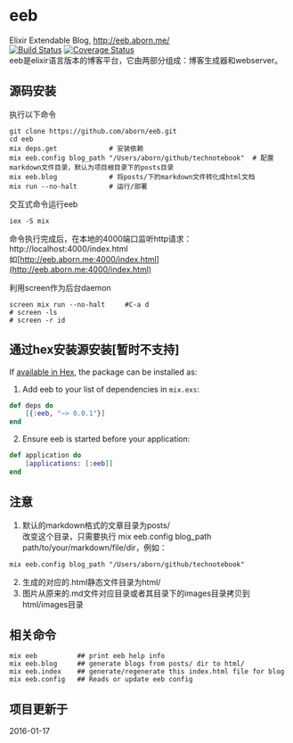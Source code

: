 # eeb
Elixir Extendable Blog, http://eeb.aborn.me/  
[![Build Status](https://travis-ci.org/aborn/eeb.svg)](https://travis-ci.org/aborn/eeb)
[![Coverage Status](https://coveralls.io/repos/aborn/eeb/badge.svg?branch=master&service=github)](https://coveralls.io/github/aborn/eeb?branch=master)   
eeb是elixir语言版本的博客平台，它由两部分组成：博客生成器和webserver。

## 源码安装
执行以下命令
```
git clone https://github.com/aborn/eeb.git
cd eeb
mix deps.get             # 安装依赖
mix eeb.config blog_path "/Users/aborn/github/technotebook"  # 配置markdown文件目录，默认为项目根目录下的posts目录
mix eeb.blog             # 将posts/下的markdown文件转化成html文档
mix run --no-halt        # 运行/部署
```
交互式命令运行eeb
```
iex -S mix
```
命令执行完成后，在本地的4000端口监听http请求：
http://localhost:4000/index.html  
如[http://eeb.aborn.me:4000/index.html](http://eeb.aborn.me:4000/index.html)

利用screen作为后台daemon
```
screen mix run --no-halt     #C-a d
# screen -ls
# screen -r id
```

## 通过hex安装源安装[暂时不支持]
If [available in Hex](https://hex.pm/docs/publish), the package can be installed as:

1. Add eeb to your list of dependencies in `mix.exs`:
```elixir
def deps do
    [{:eeb, "~> 0.0.1"}]
end
```
2. Ensure eeb is started before your application:
```elixir
def application do
    [applications: [:eeb]]
end
```
## 注意
1. 默认的markdown格式的文章目录为posts/  
改变这个目录，只需要执行 mix eeb.config blog\_path path/to/your/markdown/file/dir，例如：  
```
mix eeb.config blog_path "/Users/aborn/github/technotebook"
```
2. 生成的对应的.html静态文件目录为html/  
3. 图片从原来的.md文件对应目录或者其目录下的images目录拷贝到html/images目录

## 相关命令
```mix
mix eeb          ## print eeb help info
mix eeb.blog     ## generate blogs from posts/ dir to html/
mix eeb.index    ## generate/regenerate this index.html file for blog
mix eeb.config   ## Reads or update eeb config
```

## 项目更新于
2016-01-17

